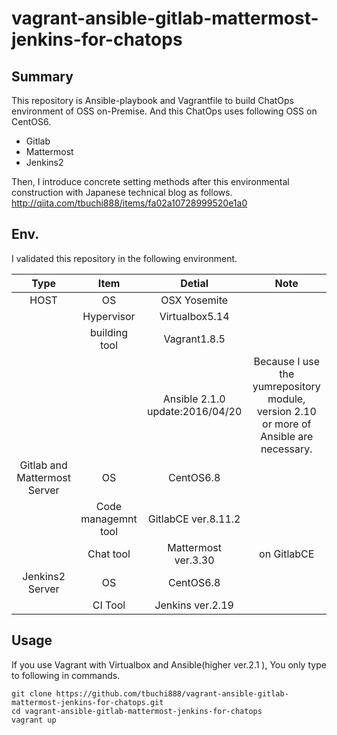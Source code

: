 # vagrant-ansible-gitlab-mattermost-jenkins-for-chatops
## Summary
This repository is Ansible-playbook and Vagrantfile to build ChatOps environment of OSS on-Premise.
And this ChatOps uses following OSS on CentOS6.
- Gitlab
- Mattermost
- Jenkins2

Then,
I introduce concrete setting methods after this environmental construction with Japanese technical blog as follows.
http://qiita.com/tbuchi888/items/fa02a10728999520e1a0

## Env.
I validated this repository in the following environment.

|Type|Item|Detial|Note|
|:-:|:-:|:-:|:-:|
|HOST|OS|OSX Yosemite||
||Hypervisor|Virtualbox5.14||
||building tool|Vagrant1.8.5||
|||Ansible 2.1.0 update:2016/04/20|Because I use the yumrepository module, version 2.10 or more of Ansible are necessary.|
|Gitlab and Mattermost Server|OS|CentOS6.8||
||Code managemnt tool|GitlabCE ver.8.11.2||
||Chat tool|Mattermost ver.3.30|on GitlabCE|
|Jenkins2 Server|OS|CentOS6.8||
||CI Tool|Jenkins ver.2.19||

## Usage
If you use Vagrant with Virtualbox and Ansible(higher ver.2.1 ),
You only type to following in commands.

```
git clone https://github.com/tbuchi888/vagrant-ansible-gitlab-mattermost-jenkins-for-chatops.git
cd vagrant-ansible-gitlab-mattermost-jenkins-for-chatops
vagrant up
```
